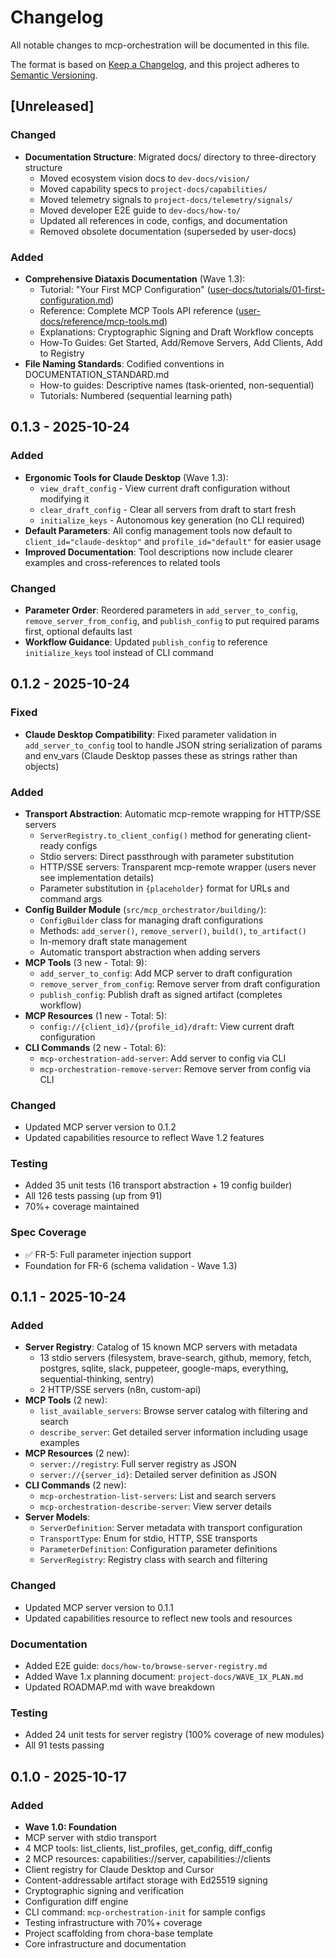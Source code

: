 # Changelog

All notable changes to mcp-orchestration will be documented in this file.

The format is based on [Keep a Changelog](https://keepachangelog.com/en/1.0.0/),
and this project adheres to [Semantic Versioning](https://semver.org/spec/v2.0.0.html).

## [Unreleased]

### Changed
- **Documentation Structure**: Migrated docs/ directory to three-directory structure
  - Moved ecosystem vision docs to `dev-docs/vision/`
  - Moved capability specs to `project-docs/capabilities/`
  - Moved telemetry signals to `project-docs/telemetry/signals/`
  - Moved developer E2E guide to `dev-docs/how-to/`
  - Updated all references in code, configs, and documentation
  - Removed obsolete documentation (superseded by user-docs)

### Added
- **Comprehensive Diataxis Documentation** (Wave 1.3):
  - Tutorial: "Your First MCP Configuration" ([user-docs/tutorials/01-first-configuration.md](user-docs/tutorials/01-first-configuration.md))
  - Reference: Complete MCP Tools API reference ([user-docs/reference/mcp-tools.md](user-docs/reference/mcp-tools.md))
  - Explanations: Cryptographic Signing and Draft Workflow concepts
  - How-To Guides: Get Started, Add/Remove Servers, Add Clients, Add to Registry
- **File Naming Standards**: Codified conventions in DOCUMENTATION_STANDARD.md
  - How-to guides: Descriptive names (task-oriented, non-sequential)
  - Tutorials: Numbered (sequential learning path)

## 0.1.3 - 2025-10-24

### Added
- **Ergonomic Tools for Claude Desktop** (Wave 1.3):
  - `view_draft_config` - View current draft configuration without modifying it
  - `clear_draft_config` - Clear all servers from draft to start fresh
  - `initialize_keys` - Autonomous key generation (no CLI required)
- **Default Parameters**: All config management tools now default to `client_id="claude-desktop"` and `profile_id="default"` for easier usage
- **Improved Documentation**: Tool descriptions now include clearer examples and cross-references to related tools

### Changed
- **Parameter Order**: Reordered parameters in `add_server_to_config`, `remove_server_from_config`, and `publish_config` to put required params first, optional defaults last
- **Workflow Guidance**: Updated `publish_config` to reference `initialize_keys` tool instead of CLI command

## 0.1.2 - 2025-10-24

### Fixed
- **Claude Desktop Compatibility**: Fixed parameter validation in `add_server_to_config` tool to handle JSON string serialization of params and env_vars (Claude Desktop passes these as strings rather than objects)

### Added
- **Transport Abstraction**: Automatic mcp-remote wrapping for HTTP/SSE servers
  - `ServerRegistry.to_client_config()` method for generating client-ready configs
  - Stdio servers: Direct passthrough with parameter substitution
  - HTTP/SSE servers: Transparent mcp-remote wrapper (users never see implementation details)
  - Parameter substitution in `{placeholder}` format for URLs and command args
- **Config Builder Module** (`src/mcp_orchestrator/building/`):
  - `ConfigBuilder` class for managing draft configurations
  - Methods: `add_server()`, `remove_server()`, `build()`, `to_artifact()`
  - In-memory draft state management
  - Automatic transport abstraction when adding servers
- **MCP Tools** (3 new - Total: 9):
  - `add_server_to_config`: Add MCP server to draft configuration
  - `remove_server_from_config`: Remove server from draft configuration
  - `publish_config`: Publish draft as signed artifact (completes workflow)
- **MCP Resources** (1 new - Total: 5):
  - `config://{client_id}/{profile_id}/draft`: View current draft configuration
- **CLI Commands** (2 new - Total: 6):
  - `mcp-orchestration-add-server`: Add server to config via CLI
  - `mcp-orchestration-remove-server`: Remove server from config via CLI

### Changed
- Updated MCP server version to 0.1.2
- Updated capabilities resource to reflect Wave 1.2 features

### Testing
- Added 35 unit tests (16 transport abstraction + 19 config builder)
- All 126 tests passing (up from 91)
- 70%+ coverage maintained

### Spec Coverage
- ✅ FR-5: Full parameter injection support
- Foundation for FR-6 (schema validation - Wave 1.3)

## 0.1.1 - 2025-10-24

### Added
- **Server Registry**: Catalog of 15 known MCP servers with metadata
  - 13 stdio servers (filesystem, brave-search, github, memory, fetch, postgres, sqlite, slack, puppeteer, google-maps, everything, sequential-thinking, sentry)
  - 2 HTTP/SSE servers (n8n, custom-api)
- **MCP Tools** (2 new):
  - `list_available_servers`: Browse server catalog with filtering and search
  - `describe_server`: Get detailed server information including usage examples
- **MCP Resources** (2 new):
  - `server://registry`: Full server registry as JSON
  - `server://{server_id}`: Detailed server definition as JSON
- **CLI Commands** (2 new):
  - `mcp-orchestration-list-servers`: List and search servers
  - `mcp-orchestration-describe-server`: View server details
- **Server Models**:
  - `ServerDefinition`: Server metadata with transport configuration
  - `TransportType`: Enum for stdio, HTTP, SSE transports
  - `ParameterDefinition`: Configuration parameter definitions
  - `ServerRegistry`: Registry class with search and filtering

### Changed
- Updated MCP server version to 0.1.1
- Updated capabilities resource to reflect new tools and resources

### Documentation
- Added E2E guide: `docs/how-to/browse-server-registry.md`
- Added Wave 1.x planning document: `project-docs/WAVE_1X_PLAN.md`
- Updated ROADMAP.md with wave breakdown

### Testing
- Added 24 unit tests for server registry (100% coverage of new modules)
- All 91 tests passing

## 0.1.0 - 2025-10-17

### Added
- **Wave 1.0: Foundation**
- MCP server with stdio transport
- 4 MCP tools: list_clients, list_profiles, get_config, diff_config
- 2 MCP resources: capabilities://server, capabilities://clients
- Client registry for Claude Desktop and Cursor
- Content-addressable artifact storage with Ed25519 signing
- Cryptographic signing and verification
- Configuration diff engine
- CLI command: `mcp-orchestration-init` for sample configs
- Testing infrastructure with 70%+ coverage
- Project scaffolding from chora-base template
- Core infrastructure and documentation

